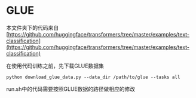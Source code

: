# GLUE

本文件夹下的代码来自[https://github.com/huggingface/transformers/tree/master/examples/text-classification](https://github.com/huggingface/transformers/tree/master/examples/text-classification)

在使用代码训练之前，先下载GLUE数据集
```
python download_glue_data.py --data_dir /path/to/glue --tasks all
```

run.sh中的代码需要按照GLUE数据的路径做相应的修改
